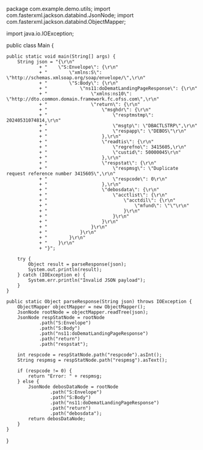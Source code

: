 package com.example.demo.utils;
import com.fasterxml.jackson.databind.JsonNode;
import com.fasterxml.jackson.databind.ObjectMapper;

import java.io.IOException;

public class Main {

    public static void main(String[] args) {
        String json = "{\r\n"
        		+ "    \"S:Envelope\": {\r\n"
        		+ "        \"xmlns:S\": \"http://schemas.xmlsoap.org/soap/envelope/\",\r\n"
        		+ "        \"S:Body\": {\r\n"
        		+ "            \"ns11:doDematLandingPageResponse\": {\r\n"
        		+ "                \"xmlns:ns10\": \"http://dto.common.domain.framework.fc.ofss.com\",\r\n"
        		+ "                \"return\": {\r\n"
        		+ "                    \"msghdr\": {\r\n"
        		+ "                        \"resptmstmp\": 20240531074814,\r\n"
        		+ "                        \"msgtp\": \"DBACTLSTRP\",\r\n"
        		+ "                        \"respapp\": \"DEBOS\"\r\n"
        		+ "                    },\r\n"
        		+ "                    \"readtis\": {\r\n"
        		+ "                        \"regrefno\": 3415605,\r\n"
        		+ "                        \"custid\": 50000045\r\n"
        		+ "                    },\r\n"
        		+ "                    \"respstat\": {\r\n"
        		+ "                        \"respmsg\": \"Duplicate request reference number 3415605\",\r\n"
        		+ "                        \"respcode\": 0\r\n"
        		+ "                    },\r\n"
        		+ "                    \"debosdata\": {\r\n"
        		+ "                        \"acctlist\": {\r\n"
        		+ "                            \"acctdil\": {\r\n"
        		+ "                                \"mfund\": \"\"\r\n"
        		+ "                            }\r\n"
        		+ "                        }\r\n"
        		+ "                    }\r\n"
        		+ "                }\r\n"
        		+ "            }\r\n"
        		+ "        }\r\n"
        		+ "    }\r\n"
        		+ "}";

        try {
            Object result = parseResponse(json);
            System.out.println(result);
        } catch (IOException e) {
            System.err.println("Invalid JSON payload");
        }
    }

    public static Object parseResponse(String json) throws IOException {
        ObjectMapper objectMapper = new ObjectMapper();
        JsonNode rootNode = objectMapper.readTree(json);
        JsonNode respStatNode = rootNode
                .path("S:Envelope")
                .path("S:Body")
                .path("ns11:doDematLandingPageResponse")
                .path("return")
                .path("respstat");

        int respcode = respStatNode.path("respcode").asInt();
        String respmsg = respStatNode.path("respmsg").asText();

        if (respcode != 0) {
            return "Error: " + respmsg;
        } else {
            JsonNode debosDataNode = rootNode
                    .path("S:Envelope")
                    .path("S:Body")
                    .path("ns11:doDematLandingPageResponse")
                    .path("return")
                    .path("debosdata");
            return debosDataNode;
        }
    }
}
